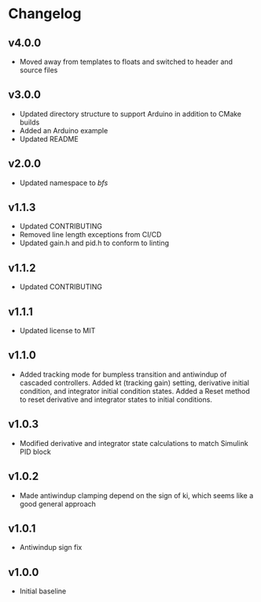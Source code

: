 # Changelog

## v4.0.0
- Moved away from templates to floats and switched to header and source files

## v3.0.0
- Updated directory structure to support Arduino in addition to CMake builds
- Added an Arduino example
- Updated README

## v2.0.0
- Updated namespace to *bfs*

## v1.1.3
- Updated CONTRIBUTING
- Removed line length exceptions from CI/CD
- Updated gain.h and pid.h to conform to linting

## v1.1.2
- Updated CONTRIBUTING

## v1.1.1
- Updated license to MIT

## v1.1.0
- Added tracking mode for bumpless transition and antiwindup of cascaded controllers. Added kt (tracking gain) setting, derivative initial condition, and integrator initial condition states. Added a Reset method to reset derivative and integrator states to initial conditions.

## v1.0.3
- Modified derivative and integrator state calculations to match Simulink PID block

## v1.0.2
- Made antiwindup clamping depend on the sign of ki, which seems like a good general approach

## v1.0.1
- Antiwindup sign fix

## v1.0.0
- Initial baseline
